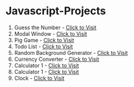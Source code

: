 # Javascript-Projects


1. Guess the Number - <a href="https://gtn1.netlify.app">Click to Visit</a>
2. Modal Window - <a href="https://moda1.netlify.app">Click to Visit</a>
3. Pig Game - <a href="https://pig1.netlify.app">Click to Visit</a>
4. Todo List - <a href="https://tdlist1.netlify.app">Click to Visit</a>
5. Random Background Generator - <a href="https://randomcg.netlify.app">Click to Visit</a>
6. Currency Converter - <a href="https://currconvert.netlify.app">Click to Visit</a>
7. Calculator 1 - <a href="https://calci1.netlify.app">Click to Visit</a>
8. Calculator 1 - <a href="https://calci1.netlify.app">Click to Visit</a>
9. Clock - <a href="https://calci2.netlify.app">Click to Visit</a>
